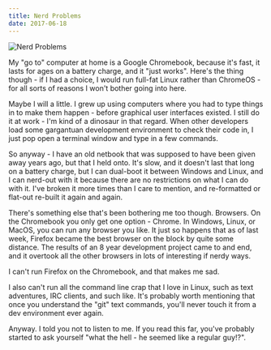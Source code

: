 ```yaml
---
title: Nerd Problems
date: 2017-06-18
---
```


![Nerd Problems](https://source.unsplash.com/npxXWgQ33ZQ/1600x900)

My "go to" computer at home is a Google Chromebook, because it's fast, it lasts for ages on a battery charge, and it "just works". Here's the thing though - if I had a choice, I would run full-fat Linux rather than ChromeOS - for all sorts of reasons I won't bother going into here.

Maybe I will a little. I grew up using computers where you had to type things in to make them happen - before graphical user interfaces existed. I still do it at work - I'm kind of a dinosaur in that regard. When other developers load some gargantuan development environment to check their code in, I just pop open a terminal window and type in a few commands.

So anyway - I have an old netbook that was supposed to have been given away years ago, but that I held onto. It's slow, and it doesn't last that long on a battery charge, but I can dual-boot it between Windows and Linux, and I can nerd-out with it because there are no restrictions on what I can do with it. I've broken it more times than I care to mention, and re-formatted or flat-out re-built it again and again.

There's something else that's been bothering me too though. Browsers. On the Chromebook you only get one option - Chrome. In Windows, Linux, or MacOS, you can run any browser you like. It just so happens that as of last week, Firefox became the best browser on the block by quite some distance. The results of an 8 year development project came to and end, and it overtook all the other browsers in lots of interesting if nerdy ways.

I can't run Firefox on the Chromebook, and that makes me sad.

I also can't run all the command line crap that I love in Linux, such as text adventures, IRC clients, and such like. It's probably worth mentioning that once you understand the "git" text commands, you'll never touch it from a dev environment ever again.

Anyway. I told you not to listen to me. If you read this far, you've probably started to ask yourself "what the hell - he seemed like a regular guy!?".